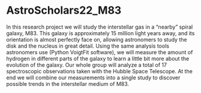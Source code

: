 # AstroScholars22_M83

In this research project we will study the interstellar gas in a “nearby” spiral galaxy, M83. This galaxy is approximately 15 million light years away, and its orientation is almost perfectly face on, allowing astronomers to study the disk and the nucleus in great detail. Using the same analysis tools astronomers use (Python VoigtFit software), we will measure the amount of hydrogen in different parts of the galaxy to learn a little bit more about the evolution of the galaxy. Our whole group will analyze a total of 17 spectroscopic observations taken with the Hubble Space Telescope. At the end we will combine our measurements into a single study to discover possible trends in the interstellar medium of M83.
